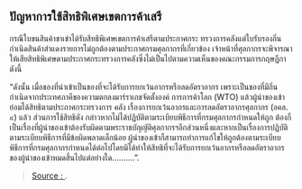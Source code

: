 
## ปัญหาการใช้สิทธิพิเศษเขตการค้าเสรี

กรณีใบขนสินค้าขาเข่าได้รับสิทธิพิเศษเขตการค้าเสรีตามประกาศกระ ทรวงการคลังแต่ใบรับรองถิ่นกำเนิดสินค้าสำแดงรายการไม่ถูกต้องตามประกาศกรมศุลกากรที่เกี่ยวข้อง เจ้าหน้าที่ศุลกากรจะพิจารณาให้เสียสิทธิพิเศษตามประกาศกระทรวงการคลังซึ่งไม่เป็นไปตามความเห็นของคณะกรรมการกฤษฎีกา ดังนี้

“ดังนั้น เมื่อของที่นำเข้าเป็นของที่จะได้รับการยกเว้นอากรหรือลดอัตราอากร เพราะเป็นของที่มีถิ่นกำเนิดจากประเทศภาคีของความตกลงมาร์ราเกชจัดตั้งองค์ การการค้าโลก (WTO) แล้วผู้นำของเข้าย่อมได้สิทธิตามประกาศกระทรวงการ คลัง เรื่องการยกเว้นอากรและการลดอัตราอากรศุลกากร (อคล. ๙) แล้ว ส่วนการใช้สิทธิดัง กล่าวหากไม่ได้ปฏิบัติตามระเบียบพิธีการที่กรมศุลกากรกำหนดให้ถูก ต้องก็เป็นเรื่องที่ผู้นำของเข้าต้องรับผิดตามพระราชบัญญัติศุลกากรฯอีกส่วนหนึ่งและหากเป็นเรื่องการปฏิบัติตามระเบียบพิธีการที่มีข้อผิดพลาดเล็กน้อย ผู้นำของเข้าก็สามารถทำการแก้ไขให้ถูกต้องตามระเบียบพิธีการที่กรมศุลกากรกำหนดได้ต่อไปโดยมิได้ทำให้สิทธิที่จะได้รับการยกเว้นอากรหรือลดอัตราอากรของผู้นำของเข้าหมดสิ้นไปแต่อย่างใด..........”.

> [Source : ](http://www.chanidservice.com/index.php?option=com_content&view=article&id=1779%3A2016-08-02-13-20-06&catid=30%3Aspecial-article&Itemid=41).
<!--stackedit_data:
eyJoaXN0b3J5IjpbOTkwODcyNTIwXX0=
-->